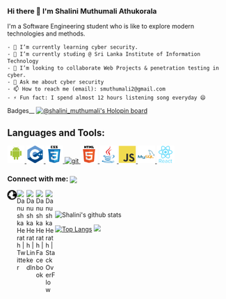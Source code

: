 ### Hi there 👋 I'm Shalini Muthumali Athukorala

I'm a Software Engineering student who is like to explore modern technologies and methods.

    - 🔭 I’m currently learning cyber security.
    - 🌱 I’m currently studing @ Sri Lanka Institute of Information Technology
    - 👯 I’m looking to collaborate Web Projects & penetration testing in cyber.
    - 💬 Ask me about cyber security 
    - 📫 How to reach me (email): smuthumali2@gmail.com
    - ⚡ Fun fact: I spend almost 12 hours listening song everyday 😄
    
 Badges__
 [![@shalini_muthumali's Holopin board](https://holopin.io/api/user/board?user=shalini_muthumali)](https://holopin.io/@shalini_muthumali)

<h2 align="left"><b>Languages and Tools:</b></h2>
<p align="left"> <a href="https://developer.android.com" target="_blank"> <img src="https://raw.githubusercontent.com/devicons/devicon/master/icons/android/android-original-wordmark.svg" alt="android" width="40" height="40"/> </a> <a href="https://www.w3schools.com/cpp/" target="_blank"> <img src="https://raw.githubusercontent.com/devicons/devicon/master/icons/cplusplus/cplusplus-original.svg" alt="cplusplus" width="40" height="40"/> </a> <a href="https://www.w3schools.com/css/" target="_blank"> <img src="https://raw.githubusercontent.com/devicons/devicon/master/icons/css3/css3-original-wordmark.svg" alt="css3" width="40" height="40"/> </a> <a href="https://git-scm.com/" target="_blank"> <img src="https://www.vectorlogo.zone/logos/git-scm/git-scm-icon.svg" alt="git" width="40" height="40"/> </a> <a href="https://www.w3.org/html/" target="_blank"> <img src="https://raw.githubusercontent.com/devicons/devicon/master/icons/html5/html5-original-wordmark.svg" alt="html5" width="40" height="40"/> </a> <a href="https://www.java.com" target="_blank"> <img src="https://raw.githubusercontent.com/devicons/devicon/master/icons/java/java-original.svg" alt="java" width="40" height="40"/> </a> <a href="https://developer.mozilla.org/en-US/docs/Web/JavaScript" target="_blank"> <img src="https://raw.githubusercontent.com/devicons/devicon/master/icons/javascript/javascript-original.svg" alt="javascript" width="40" height="40"/> </a> <a href="https://www.mysql.com/" target="_blank"> <img src="https://raw.githubusercontent.com/devicons/devicon/master/icons/mysql/mysql-original-wordmark.svg" alt="mysql" width="40" height="40"/> </a> <a href="https://reactjs.org/" target="_blank"> <img src="https://raw.githubusercontent.com/devicons/devicon/master/icons/react/react-original-wordmark.svg" alt="react" width="40" height="40"/> </a>

</p>
    


### Connect with me: <img align="center" src="https://github.com/rajput2107/rajput2107/blob/master/Assets/Handshake.gif" height="33px" />
 
[<img align="left" alt="DanushkaHerath" width="22px" src="https://raw.githubusercontent.com/iconic/open-iconic/master/svg/globe.svg" />][website]
[<img align="left" alt="DanushkaHerath | Twitter" width="22px" src="https://cdn.jsdelivr.net/npm/simple-icons@v3/icons/twitter.svg" />][twitter]
[<img align="left" alt="DanushkaHerath | LinkedIn" width="22px" src="https://cdn.jsdelivr.net/npm/simple-icons@v3/icons/linkedin.svg" />][linkedin]
[<img align="left" alt="DanushkaHerath | Facebook" width="22px" src="https://cdn.jsdelivr.net/npm/simple-icons@3.4.1/icons/facebook.svg" />][Facebook]
[<img align="left" alt="DanushkaHerath | StackOverFlow" width="22px" src="https://cdn.jsdelivr.net/npm/simple-icons@3.4.1/icons/stackoverflow.svg" />][StackOverFlow]
<br/><br/>

![Shalini's github stats](https://github-readme-stats.vercel.app/api?username=IT21169076&show_icons=true&theme=radical)



[![Top Langs](https://github-readme-stats.vercel.app/api/top-langs/?username=IT21169076&layout=compact&theme=radical)](https://github.com/IT21169076/github-readme-stats)
![](https://github.com/vikumkbv/vikumkbv/blob/master/icons/header_.png)

[website]: https://Dhanuka99.github.io
[twitter]: https://twitter.com/DhanukaLakshan5
[linkedin]: https://www.linkedin.com/in/shalini-muthumali/
[Facebook]: https://www.facebook.com/dhanuka.lakshan.395/
[StackOverFlow]: https://stackoverflow.com/users/13066546/dhanuka-lakshan




